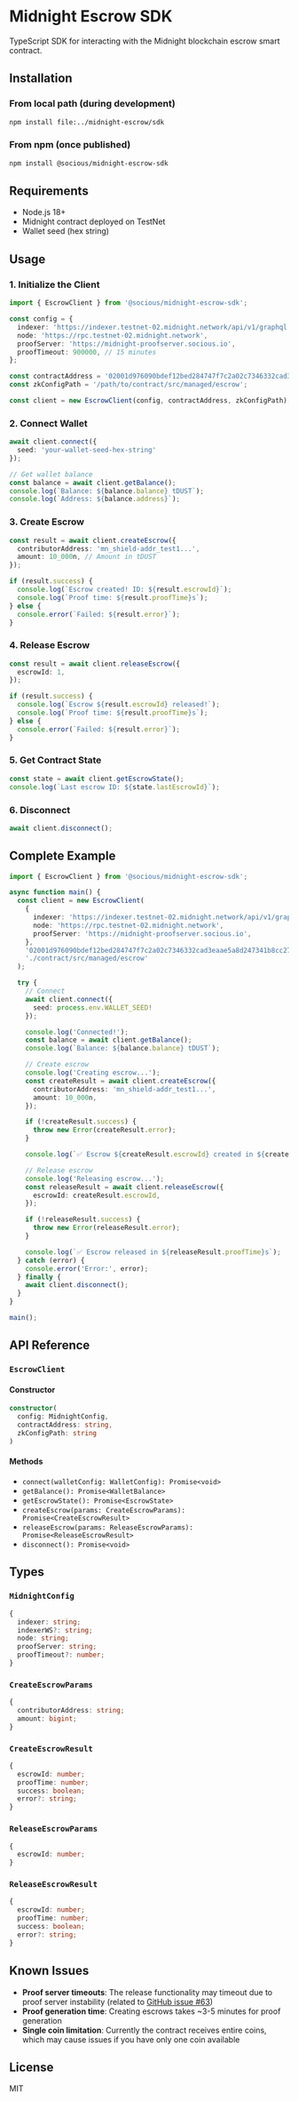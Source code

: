 # Midnight Escrow SDK

TypeScript SDK for interacting with the Midnight blockchain escrow smart contract.

## Installation

### From local path (during development)

```bash
npm install file:../midnight-escrow/sdk
```

### From npm (once published)

```bash
npm install @socious/midnight-escrow-sdk
```

## Requirements

- Node.js 18+
- Midnight contract deployed on TestNet
- Wallet seed (hex string)

## Usage

### 1. Initialize the Client

```typescript
import { EscrowClient } from '@socious/midnight-escrow-sdk';

const config = {
  indexer: 'https://indexer.testnet-02.midnight.network/api/v1/graphql',
  node: 'https://rpc.testnet-02.midnight.network',
  proofServer: 'https://midnight-proofserver.socious.io',
  proofTimeout: 900000, // 15 minutes
};

const contractAddress = '02001d976090bdef12bed284747f7c2a02c7346332cad3eaae5a8d247341b8cc2716';
const zkConfigPath = '/path/to/contract/src/managed/escrow';

const client = new EscrowClient(config, contractAddress, zkConfigPath);
```

### 2. Connect Wallet

```typescript
await client.connect({
  seed: 'your-wallet-seed-hex-string'
});

// Get wallet balance
const balance = await client.getBalance();
console.log(`Balance: ${balance.balance} tDUST`);
console.log(`Address: ${balance.address}`);
```

### 3. Create Escrow

```typescript
const result = await client.createEscrow({
  contributorAddress: 'mn_shield-addr_test1...',
  amount: 10_000n, // Amount in tDUST
});

if (result.success) {
  console.log(`Escrow created! ID: ${result.escrowId}`);
  console.log(`Proof time: ${result.proofTime}s`);
} else {
  console.error(`Failed: ${result.error}`);
}
```

### 4. Release Escrow

```typescript
const result = await client.releaseEscrow({
  escrowId: 1,
});

if (result.success) {
  console.log(`Escrow ${result.escrowId} released!`);
  console.log(`Proof time: ${result.proofTime}s`);
} else {
  console.error(`Failed: ${result.error}`);
}
```

### 5. Get Contract State

```typescript
const state = await client.getEscrowState();
console.log(`Last escrow ID: ${state.lastEscrowId}`);
```

### 6. Disconnect

```typescript
await client.disconnect();
```

## Complete Example

```typescript
import { EscrowClient } from '@socious/midnight-escrow-sdk';

async function main() {
  const client = new EscrowClient(
    {
      indexer: 'https://indexer.testnet-02.midnight.network/api/v1/graphql',
      node: 'https://rpc.testnet-02.midnight.network',
      proofServer: 'https://midnight-proofserver.socious.io',
    },
    '02001d976090bdef12bed284747f7c2a02c7346332cad3eaae5a8d247341b8cc2716',
    './contract/src/managed/escrow'
  );

  try {
    // Connect
    await client.connect({
      seed: process.env.WALLET_SEED!
    });

    console.log('Connected!');
    const balance = await client.getBalance();
    console.log(`Balance: ${balance.balance} tDUST`);

    // Create escrow
    console.log('Creating escrow...');
    const createResult = await client.createEscrow({
      contributorAddress: 'mn_shield-addr_test1...',
      amount: 10_000n,
    });

    if (!createResult.success) {
      throw new Error(createResult.error);
    }

    console.log(`✅ Escrow ${createResult.escrowId} created in ${createResult.proofTime}s`);

    // Release escrow
    console.log('Releasing escrow...');
    const releaseResult = await client.releaseEscrow({
      escrowId: createResult.escrowId,
    });

    if (!releaseResult.success) {
      throw new Error(releaseResult.error);
    }

    console.log(`✅ Escrow released in ${releaseResult.proofTime}s`);
  } catch (error) {
    console.error('Error:', error);
  } finally {
    await client.disconnect();
  }
}

main();
```

## API Reference

### `EscrowClient`

#### Constructor

```typescript
constructor(
  config: MidnightConfig,
  contractAddress: string,
  zkConfigPath: string
)
```

#### Methods

- `connect(walletConfig: WalletConfig): Promise<void>`
- `getBalance(): Promise<WalletBalance>`
- `getEscrowState(): Promise<EscrowState>`
- `createEscrow(params: CreateEscrowParams): Promise<CreateEscrowResult>`
- `releaseEscrow(params: ReleaseEscrowParams): Promise<ReleaseEscrowResult>`
- `disconnect(): Promise<void>`

## Types

### `MidnightConfig`

```typescript
{
  indexer: string;
  indexerWS?: string;
  node: string;
  proofServer: string;
  proofTimeout?: number;
}
```

### `CreateEscrowParams`

```typescript
{
  contributorAddress: string;
  amount: bigint;
}
```

### `CreateEscrowResult`

```typescript
{
  escrowId: number;
  proofTime: number;
  success: boolean;
  error?: string;
}
```

### `ReleaseEscrowParams`

```typescript
{
  escrowId: number;
}
```

### `ReleaseEscrowResult`

```typescript
{
  escrowId: number;
  proofTime: number;
  success: boolean;
  error?: string;
}
```

## Known Issues

- **Proof server timeouts**: The release functionality may timeout due to proof server instability (related to [GitHub issue #63](https://github.com/midnightntwrk/community-hub/issues/63))
- **Proof generation time**: Creating escrows takes ~3-5 minutes for proof generation
- **Single coin limitation**: Currently the contract receives entire coins, which may cause issues if you have only one coin available

## License

MIT
